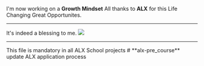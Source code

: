 I'm now working on a **Growth Mindset**
All thanks to **ALX** for this Life Changing Great Opportunites.
<hr>
It's indeed a blessing to me.
<img src="https://lh3.googleusercontent.com/Ac1cTLN5PaGfFTBiv6SOIVjDX47DrQcEhwEi0SJHU6mkk0vDsyOmBJhoa3bwkclUT9fs-NKgz_i9CRqz85iw_FusHaddlTl53xk=s0">
<hr>
This file is mandatory in all ALX School projects # **alx-pre_course** update ALX application process
